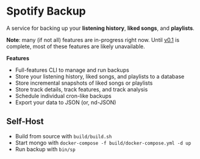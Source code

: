 # Spotify Backup

A service for backing up your **listening history**, **liked songs**, and **playlists**.

**Note**: many (if not all) features are in-progress right now. Until [v0.1](https://github.com/cbochs/spotify-backup/projects/1) is complete, most of these features are likely unavailable.

**Features**
* Full-features CLI to manage and run backups
* Store your listening history, liked songs, and playlists to a database
* Store incremental snapshots of liked songs or playlists
* Store track details, track features, and track analysis
* Schedule individual cron-like backups
* Export your data to JSON (or, nd-JSON)

## Self-Host

* Build from source with `build/build.sh`
* Start mongo with `docker-compose -f build/docker-compose.yml -d up`
* Run backup with `bin/sp`